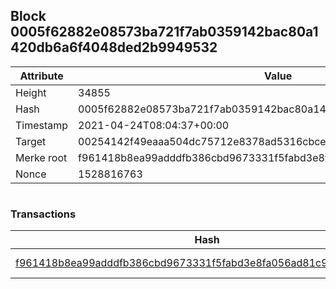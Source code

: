 ## Block 0005f62882e08573ba721f7ab0359142bac80a1420db6a6f4048ded2b9949532

Attribute | Value
--- | ---
Height | 34855
Hash | 0005f62882e08573ba721f7ab0359142bac80a1420db6a6f4048ded2b9949532
Timestamp | 2021-04-24T08:04:37+00:00
Target | 00254142f49eaaa504dc75712e8378ad5316cbcead634704b3734b6271167cc4
Merke root | f961418b8ea99adddfb386cbd9673331f5fabd3e8fa056ad81c99c2d86f405f1
Nonce | 1528816763

```

```

### Transactions

Hash | Amount
--- | ---
[f961418b8ea99adddfb386cbd9673331f5fabd3e8fa056ad81c99c2d86f405f1](f961418b8ea99adddfb386cbd9673331f5fabd3e8fa056ad81c99c2d86f405f1.md) | 10.00000000 SKEPTI 
